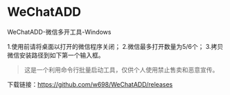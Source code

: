 # WeChatADD
WeChatADD-微信多开工具-Windows

1.使用前请将桌面以打开的微信程序关闭；
2.微信最多打开数量为5/6个；
3.拷贝微信安装路径到如下第一个输入框。


> 这是一个利用命令行批量启动工具，仅供个人使用禁止售卖和恶意宣传。

下载链接：https://github.com/w698/WeChatADD/releases
